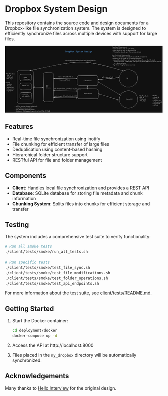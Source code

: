 # Dropbox System Design

This repository contains the source code and design documents for a Dropbox-like file synchronization system. The system is designed to efficiently synchronize files across multiple devices with support for large files.

![System Design](sys.png)

## Features

- Real-time file synchronization using inotify
- File chunking for efficient transfer of large files
- Deduplication using content-based hashing
- Hierarchical folder structure support
- RESTful API for file and folder management

## Components

- **Client**: Handles local file synchronization and provides a REST API
- **Database**: SQLite database for storing file metadata and chunk information
- **Chunking System**: Splits files into chunks for efficient storage and transfer

## Testing

The system includes a comprehensive test suite to verify functionality:

```bash
# Run all smoke tests
./client/tests/smoke/run_all_tests.sh

# Run specific tests
./client/tests/smoke/test_file_sync.sh
./client/tests/smoke/test_file_modifications.sh
./client/tests/smoke/test_folder_operations.sh
./client/tests/smoke/test_api_endpoints.sh
```

For more information about the test suite, see [client/tests/README.md](client/tests/README.md).

## Getting Started

1. Start the Docker container:
   ```bash
   cd deployment/docker
   docker-compose up -d
   ```

2. Access the API at http://localhost:8000

3. Files placed in the `my_dropbox` directory will be automatically synchronized.

## Acknowledgements

Many thanks to [Hello Interview](https://www.hellointerview.com/learn/system-design/problem-breakdowns/dropbox) for the original design.

